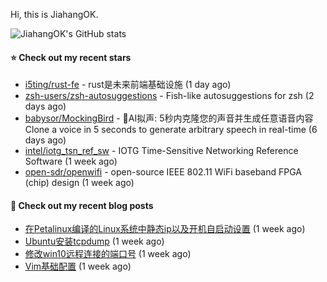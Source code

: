 Hi, this is JiahangOK.

![JiahangOK's GitHub stats](https://github-readme-stats.vercel.app/api?username=jiahangok&count_private=true)

#### ⭐ Check out my recent stars

- [i5ting/rust-fe](https://github.com/i5ting/rust-fe) - rust是未来前端基础设施 (1 day ago)
- [zsh-users/zsh-autosuggestions](https://github.com/zsh-users/zsh-autosuggestions) - Fish-like autosuggestions for zsh (2 days ago)
- [babysor/MockingBird](https://github.com/babysor/MockingBird) - 🚀AI拟声: 5秒内克隆您的声音并生成任意语音内容 Clone a voice in 5 seconds to generate arbitrary speech in real-time (6 days ago)
- [intel/iotg_tsn_ref_sw](https://github.com/intel/iotg_tsn_ref_sw) - IOTG Time-Sensitive Networking Reference Software (1 week ago)
- [open-sdr/openwifi](https://github.com/open-sdr/openwifi) - open-source IEEE 802.11 WiFi baseband FPGA (chip) design (1 week ago)

#### 📜 Check out my recent blog posts

- [在Petalinux编译的Linux系统中静态ip以及开机自启动设置](http://example.com/2021/12/05/Petalinux%E7%BC%96%E8%AF%91%E7%9A%84Linux%E7%B3%BB%E7%BB%9F%E4%B8%AD%E9%9D%99%E6%80%81ip%E4%BB%A5%E5%8F%8A%E5%BC%80%E6%9C%BA%E8%87%AA%E5%90%AF%E5%8A%A8%E8%AE%BE%E7%BD%AE/) (1 week ago)
- [Ubuntu安装tcpdump](http://example.com/2021/12/04/Ubuntu%E5%AE%89%E8%A3%85tcpdump/) (1 week ago)
- [修改win10远程连接的端口号](http://example.com/2021/12/03/%E4%BF%AE%E6%94%B9win10%E8%BF%9C%E7%A8%8B%E8%BF%9E%E6%8E%A5%E7%9A%84%E7%AB%AF%E5%8F%A3%E5%8F%B7/) (1 week ago)
- [Vim基础配置](http://example.com/2021/12/03/Vim%E5%9F%BA%E7%A1%80%E9%85%8D%E7%BD%AE/) (1 week ago)